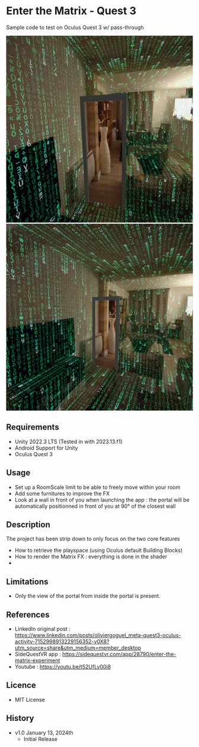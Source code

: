 # Enter the Matrix - Quest 3

Sample code to test on Oculus Quest 3 w/ pass-through

<img src="Images/screen1.png" >
<img src="Images/screen2.png" >

## Requirements
* Unity 2022.3 LTS (Tested in with 2023.13.f1)
* Android Support for Unity
* Oculus Quest 3 

## Usage
* Set up a RoomScale limit to be able to freely move within your room
* Add some furnitures to improve the FX
* Look at a wall in front of you when launching the app : the portal will be automatically positionned in front of you at 90° of the closest wall

## Description
The project has been strip down to only focus on the two core features
* How to retrieve the playspace (using Oculus default Building Blocks) 
* How to render the Matrix FX : everything is done in the shader
* 
## Limitations
* Only the view of the portal from inside the portal is present. 

## References
* LinkedIn original post : https://www.linkedin.com/posts/oliviergoguel_meta-quest3-oculus-activity-7152998913229156352-v0X8?utm_source=share&utm_medium=member_desktop
* SideQuestVR app : https://sidequestvr.com/app/28790/enter-the-matrix-experiment
* Youtube : https://youtu.be/t52UfLy00i8

## Licence
* MIT License

## History
* v1.0 January 13, 2024th
	* Initial Release
